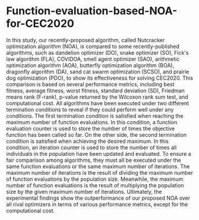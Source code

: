 # Function-evaluation-based-NOA-for-CEC2020
In this study, our recently-proposed algorithm, called Nutcracker optimization algorithm (NOA), is compared to some recently-published algorithms, such as dandelion optimizer (DO), snake optimizer (SO), Fick's law algorithm (FLA), COVIDOA, smell agent optimizer (SAO), arithmetic optimization algorithm (AOA), butterfly optimization algorithm (BOA), dragonfly algorithm (DA), sand cat swarm optimization (SCSO), and prairie dog optimization (PDO), to show its effectiveness for solving CEC2020. This comparison is based on several performance metrics, including best fitness, average fitness, worst fitness, standard deviation (SD), Friedman means rank (F-rank), p-value returned by the Wilcoxon rank sum test, and computational cost. All algorithms have been executed under two different termination conditions to reveal if they could perform well under any conditions. The first termination condition is satisfied when reaching the maximum number of function evaluations. In this condition, a function evaluation counter is used to store the number of times the objective function has been called so far. On the other side, the second termination condition is satisfied when achieving the desired maximum. In this condition, an iteration counter is used to store the number of times all individuals in the population have been updated and evaluated. To ensure a fair comparison among algorithms, they must all be executed under the same function evaluations or the same maximum number of iterations. The maximum number of iterations is the result of dividing the maximum number of function evaluations by the population size. Meanwhile, the maximum number of function evaluations is the result of multiplying the population size by the given maximum number of iterations. Ultimately, the experimental findings show the outperformance of our proposed NOA over all rival optimizers in terms of various performance metrics, except for the computational cost.
